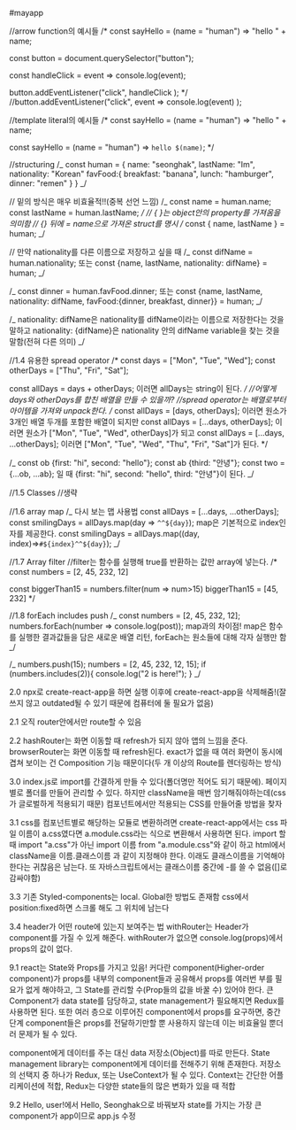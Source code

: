 #mayapp

//arrow function의 예시들
/\*
const sayHello = (name = "human") => "hello " + name;

const button = document.querySelector("button");

const handleClick = event => console.log(event);

button.addEventListener("click", handleClick );
\*/
//button.addEventListener("click", event => console.log(event) );

//template literal의 예시들
/\*
const sayHello = (name = "human") => "hello " + name;

const sayHello = (name = "human") => `hello $(name)`;
\*/

//structuring
/_
const human = {
name: "seonghak",
lastName: "Im",
nationality: "Korean"
favFood:{
breakfast: "banana",
lunch: "hamburger",
dinner: "remen"
}
}
_/

// 밑의 방식은 매우 비효율적!!(중복 선언 느낌)
/_
const name = human.name;
const lastName = human.lastName;
_/
// { }는 object안의 property를 가져옴을 의미함
// {} 뒤에 = name으로 가져온 struct를 명시
/_
const { name, lastName } = human;
_/

// 만약 nationality를 다른 이름으로 저장하고 싶을 때
/_
const difName = human.nationality;
또는
const {name, lastName, nationality: difName} = human;
_/

/_
const dinner = human.favFood.dinner;
또는
const {name, lastName, nationality: difName, favFood:{dinner, breakfast, dinner}} = human;
_/

/_
nationality: difName은 nationality를 difName이라는 이름으로 저장한다는 것을 말하고
nationality: {difName}은 nationality 안의 difName variable을 찾는 것을 말함(전혀 다른 의미)
_/

//1.4 유용한 spread operator
/\*
const days = ["Mon", "Tue", "Wed"];
const otherDays = ["Thu", "Fri", "Sat"];

const allDays = days + otherDays;
이러면 allDays는 string이 된다.
_/
//어떻게 days와 otherDays를 합친 배열을 만들 수 있을까?
//spread operator는 배열로부터 아이템을 가져와 unpack한다.
/_
const allDays = [days, otherDays];
이러면 원소가 3개인 배열 두개를 포함한 배열이 되지만
const allDays = [...days, otherDays];
이러면 원소가 ["Mon", "Tue", "Wed", otherDays]가 되고
const allDays = [...days, ...otherDays];
이러면 ["Mon", "Tue", "Wed", "Thu", "Fri", "Sat"]가 된다.
\*/

/_
const ob {first: "hi", second: "hello"};
const ab {third: "안녕"};
const two = {...ob, ...ab};
일 때 {first: "hi", second: "hello", third: "안녕"}이 된다.
_/

//1.5 Classes
//생략

//1.6 array map
/_ 다시 보는 맵 사용법
const allDays = [...days, ...otherDays];
const smilingDays = allDays.map(day => `^^${day}`);
map은 기본적으로 index인자를 제공한다.
const smilingDays = allDays.map((day, index)=>`#${index}^^${day}`);
_/

//1.7 Array filter
//filter는 함수를 실행해 true를 반환하는 값만 array에 넣는다.
/\*
const numbers = [2, 45, 232, 12]

const biggerThan15 = numbers.filter(num => num>15)
biggerThan15 = [45, 232]
\*/

//1.8 forEach includes push
/_
const numbers = [2, 45, 232, 12];
numbers.forEach(number => console.log(post));
map과의 차이점! map은 함수를 실행한 결과값들을 담은 새로운 배열 리턴, forEach는 원소들에 대해 각자 실행만 함
_/

/_
numbers.push(15);
numbers = [2, 45, 232, 12, 15];
if (numbers.includes(2)){
console.log("2 is here!");
}
_/

2.0
npx로 create-react-app을 하면 실행 이후에 create-react-app을 삭제해줌!(잘 쓰지 않고 outdated될 수 있기 때문에 컴퓨터에 둘 필요가 없음)

2.1
오직 router안에서만 route할 수 있음

2.2
hashRouter는 화면 이동할 때 refresh가 되지 않아 앱의 느낌을 준다.
browserRouter는 화면 이동할 때 refresh된다.
exact가 없을 때 여러 화면이 동시에 겹쳐 보이는 건 Composition 기능 때문이다(두 개 이상의 Route를 렌더링하는 방식)

3.0
index.js로 import를 간결하게 만들 수 있다(폴더명만 적어도 되기 때문에).
페이지별로 폴더를 만들어 관리할 수 있다.
하지만 className을 매번 암기해줘야하는데(css가 글로벌하게 적용되기 때문)
컴포넌트에서만 적용되는 CSS를 만들어줄 방법을 찾자

3.1
css를 컴포넌트별로 해당하는 모듈로 변환하려면 create-react-app에서는
css 파일 이름이 a.css였다면 a.module.css라는 식으로 변환해서 사용하면 된다.
import 할때 import "a.css"가 아닌 import 이름 from "a.module.css"와 같이 하고 html에서 className을 이름.클래스이름 과 같이 지정해야 한다.
이래도 클래스이름을 기억해야한다는 귀찮음은 남는다.
또 자바스크립트에서는 클래스이름 중간에 -를 쓸 수 없음([]로 감싸야함)

3.3
기존 Styled-components는 local. Global한 방법도 존재함
css에서 position:fixed하면 스크롤 해도 그 위치에 남는다

3.4
header가 어떤 route에 있는지 보여주는 법
withRouter는 Header가 component를 가질 수 있게 해준다.
withRouter가 없으면 console.log(props)에서 props의 값이 없다.

9.1
react는 State와 Props를 가지고 있음!
커다란 component(Higher-order component)가 props를 내부의 component들과 공유해서 props를 여러번 부를 필요가 없게 해야하고,
그 State를 관리할 수(Prop들의 값을 바꿀 수) 있어야 한다.
큰 Component가 data state를 담당하고, state management가 필요해지면
Redux를 사용하면 된다.
또한 여러 층으로 이루어진 component에서 props를 요구하면, 중간단계 component들은 props를 전달하기만할 뿐 사용하지 않는데 이는 비효율일 뿐더러 문제가 될 수 있다.

component에게 데이터를 주는 대신 data 저장소(Object)를 따로 만든다.
State management library는 component에게 데이터를 전해주기 위해 존재한다.
저장소의 선택지 중 하나가 Redux, 또는 UseContext가 될 수 있다.
Context는 간단한 어플리케이션에 적합,
Redux는 다양한 state들의 많은 변화가 있을 때 적합

9.2
Hello, user!에서 Hello, Seonghak으로 바꿔보자
state를 가지는 가장 큰 component가 app이므로 app.js 수정
